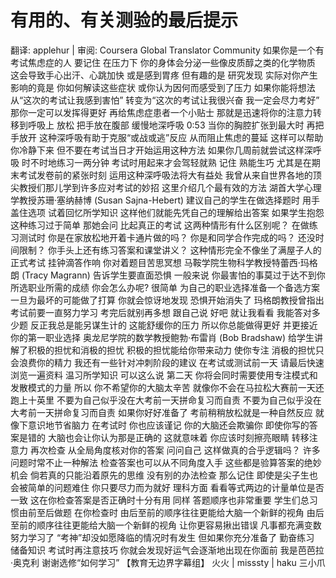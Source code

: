 # 有用的、有关测验的最后提示

翻译: applehur | 审阅: Coursera Global Translator Community 如果你是一个有考试焦虑症的人 要记住 在压力下 你的身体会分泌一些像皮质醇之类的化学物质 这会导致手心出汗、心跳加快 或是感到胃疼 但有趣的是 研究发现 实际对你产生影响的竟是 你如何解读这些症状 或你认为因何而感受到了压力 如果你能将想法从“这次的考试让我感到害怕” 转变为“这次的考试让我很兴奋 我一定会尽力考好” 那你一定可以发挥得更好 再给焦虑症患者一个小贴士 那就是迅速将你的注意力转移到呼吸上 放松 把手放在腹部 缓慢地深呼吸
0:53
当你的胸腔扩张到最大时 再把手放开 这种深呼吸有助于克服“或战或逃”反应 从而阻止焦虑的蔓延 这样可以帮助你冷静下来 但不要在考试当日才开始运用这种方法 如果你几周前就尝试这样深呼吸 时不时地练习一两分钟 考试时用起来才会驾轻就熟 记住 熟能生巧 尤其是在期末考试发卷前的紧张时刻 运用这种深呼吸法将大有益处 我曾从来自世界各地的顶尖教授们那儿学到许多应对考试的妙招 这里介绍几个最有效的方法 湖首大学心理学教授苏珊·塞纳赫博 (Susan Sajna-Hebert) 建议自己的学生在做选择题时 用手盖住选项 试着回忆所学知识 这样他们就能先凭自己的理解给出答案 如果学生抱怨这种练习过于简单 那她会问 比起真正的考试 这两种情形有什么区别呢？ 在做练习测试时 你是在家放松地开着卡通片做的吗？ 你是和同学合作完成的吗？ 还没时间限制？ 你手头上还有练习答案和课堂讲义？ 这种情形完全不像坐了满屋子人的正式考试 挂钟滴答作响 你对着题目苦思冥想 马鞍学院生物科学教授特蕾西·玛格朗 (Tracy Magrann) 告诉学生要直面恐惧 一般来说 你最害怕的事莫过于达不到你所选职业所需的成绩 你会怎么办呢? 很简单 为自己的职业选择准备一个备选方案 一旦为最坏的可能做了打算 你就会惊讶地发现 恐惧开始消失了 玛格朗教授曾指出 考试前要一直努力学习 考完后就别再多想 跟自己说 好吧 就让我看看 我能答对多少题 反正我总是能另谋生计的 这能舒缓你的压力 所以你总能做得更好 并更接近你的第一职业选择 奥龙尼学院的数学教授鲍勃·布雷肖 (Bob Bradshaw) 给学生讲解了积极的担忧和消极的担忧 积极的担忧能给你带来动力 使你专注 消极的担忧只会浪费你的精力 我还有一些针对冲刺阶段的建议 在考试或测试前一天 请最后快速浏览一遍资料 温习所学知识 可以这么说 第二天 你将会同时需要使用专注模式和发散模式的力量 所以 你不希望你的大脑太辛苦 就像你不会在马拉松大赛前一天还跑上十英里 不要为自己似乎没在大考前一天拼命复习而自责 不要为自己似乎没在大考前一天拼命复习而自责 如果你好好准备了 考前稍稍放松就是一种自然反应 就像下意识地节省脑力 在考试时 你也应该谨记 你的大脑还会欺骗你 即使你写的答案是错的 大脑也会让你认为那是正确的 这就意味着 你应该时刻擦亮眼睛 转移注意力 再次检查 从全局角度核对你的答案 问问自己 这样做真的合乎逻辑吗？ 许多问题时常不止一种解法 检查答案也可以从不同角度入手 这些都是验算答案的绝妙机会 倘若真的只能沿着原先的思维 没有别的办法检查 那么记住 即使是尖子生也会被简单的问题难住 你只要尽力而为就好 理科方面 看看等式两边的计量单位是否一致 这在你检查答案是否正确时十分有用 同样 答题顺序也非常重要 学生们总习惯由前至后做题 在你检查时 由后至前的顺序往往更能给大脑一个新鲜的视角 由后至前的顺序往往更能给大脑一个新鲜的视角 让你更容易揪出错误 凡事都充满变数 努力学习了 “考神”却没如愿降临的情况时有发生 但如果你充分准备了 勤奋练习 储备知识 考试时再注意技巧 你就会发现好运气会逐渐地出现在你面前 我是芭芭拉·奥克利 谢谢选修“如何学习” 【教育无边界字幕组】 火火 | misssty | haku 三小爪
